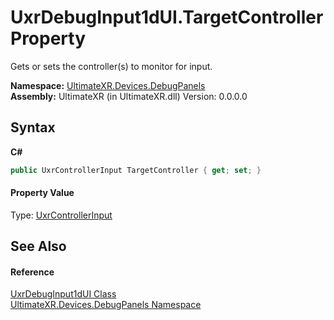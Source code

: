 # UxrDebugInput1dUI.TargetController Property 
 

Gets or sets the controller(s) to monitor for input.

**Namespace:**&nbsp;<a href="N_UltimateXR_Devices_DebugPanels">UltimateXR.Devices.DebugPanels</a><br />**Assembly:**&nbsp;UltimateXR (in UltimateXR.dll) Version: 0.0.0.0

## Syntax

**C#**<br />
``` C#
public UxrControllerInput TargetController { get; set; }
```


#### Property Value
Type: <a href="T_UltimateXR_Devices_UxrControllerInput">UxrControllerInput</a>

## See Also


#### Reference
<a href="T_UltimateXR_Devices_DebugPanels_UxrDebugInput1dUI">UxrDebugInput1dUI Class</a><br /><a href="N_UltimateXR_Devices_DebugPanels">UltimateXR.Devices.DebugPanels Namespace</a><br />